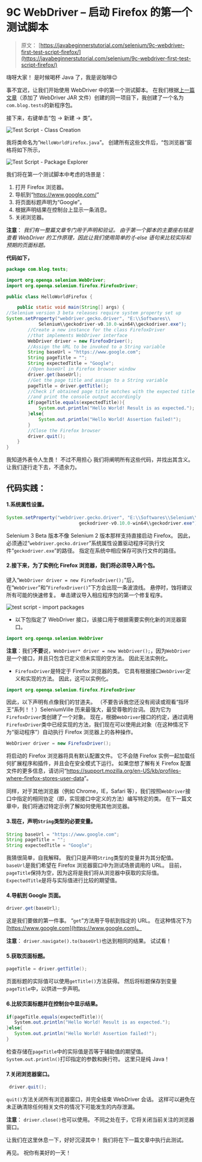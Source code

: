 # 9C WebDriver – 启动 Firefox 的第一个测试脚本

> 原文： [https://javabeginnerstutorial.com/selenium/9c-webdriver-first-test-script-firefox/](https://javabeginnerstutorial.com/selenium/9c-webdriver-first-test-script-firefox/)

嗨呀大家！ 是时候喝杯 Java 了，我是说咖啡😉

事不宜迟，让我们开始使用 WebDriver 中的第一个测试脚本。 在我们根据[上一篇文章](https://javabeginnerstutorial.com/selenium/9b-webdriver-eclipse-setup/)（添加了 WebDriver JAR 文件）创建的同一项目下，我创建了一个名为`com.blog.tests`的新程序包。

接下来，右键单击“包 -> 新建 -> 类”。

![Test Script - Class Creation](img/332fd01782c08929069b72cf2741b325.png)

我将类命名为“`HelloWorldFirefox.java`”。 创建所有这些文件后，“包浏览器”窗格将如下所示，

![Test Script - Package Explorer](img/f3d0489e504c26814e937a928d47e9ad.png)

我们将在第一个测试脚本中考虑的场景是：

1.  打开 Firefox 浏览器。
2.  导航到“<https://www.google.com/>”
3.  将页面标题声明为“Google”。
4.  根据声明结果在控制台上显示一条消息。
5.  关闭浏览器。

**注意**： *我们有一整篇文章专门用于声明和验证。 由于第一个脚本的主要座右铭是查看 WebDriver 的工作原理，因此让我们使用简单的 if-else 语句来比较实际和预期的页面标题。*

**代码如下，**

```java
package com.blog.tests;

import org.openqa.selenium.WebDriver;
import org.openqa.selenium.firefox.FirefoxDriver;

public class HelloWorldFirefox {

	public static void main(String[] args) {
//Selenium version 3 beta releases require system property set up
System.setProperty("webdriver.gecko.driver", "E:\\Softwares\\
			Selenium\\geckodriver-v0.10.0-win64\\geckodriver.exe");
		//Create a new instance for the class FirefoxDriver
		//that implements WebDriver interface
		WebDriver driver = new FirefoxDriver();
		//Assign the URL to be invoked to a String variable
		String baseUrl = "https://www.google.com";
		String pageTitle = "";
		String expectedTitle = "Google";
		//Open baseUrl in Firefox browser window
		driver.get(baseUrl);
		//Get the page title and assign to a String variable
		pageTitle = driver.getTitle();
		//Check if obtained page title matches with the expected title
		//and print the console output accordingly
		if(pageTitle.equals(expectedTitle)){
			System.out.println("Hello World! Result is as expected.");
		}else{
			System.out.println("Hello World! Assertion failed!");
		}
		//Close the Firefox browser
		driver.quit();
	}
}
```

我知道外表令人生畏！ 不过不用担心 我们将阐明所有这些代码，并找出其含义。 让我们逐行走下去，不遗余力。

## 代码实践：

#### 1.系统属性设置。

```java
System.setProperty("webdriver.gecko.driver", "E:\\Softwares\\Selenium\\
                           geckodriver-v0.10.0-win64\\geckodriver.exe");
```

Selenium 3 Beta 版本不像 Selenium 2 版本那样支持直接启动 Firefox。 因此，必须通过“`webdriver.gecko.driver`”系统属性设置驱动程序可执行文件“`geckodriver.exe`”的路径。 指定在系统中相应保存可执行文件的路径。

#### 2.接下来，为了实例化 Firefox 浏览器，我们将必须导入两个包。

键入“`WebDriver driver = new FirefoxDriver();`”后，在“`WebDriver`”和“`FirefoxDriver()`”下方会出现一条波浪线。 悬停时，蚀将建议所有可能的快速修复。 单击建议导入相应程序包的第一个修复程序。

![test script - import packages](img/2a99d6b6cbb982884a90b4dbcb9b30ff.png)

*   以下包指定了 WebDriver 接口，该接口用于根据需要实例化新的浏览器窗口。

```java
import org.openqa.selenium.WebDriver
```

**注意**：我们**不要**说，`WebDriver* driver = new WebDriver();`，因为`WebDriver`是一个接口，并且只包含已定义但未实现的空方法。 因此无法实例化。

*   `FirefoxDriver`是特定于 Firefox 浏览器的类。 它具有根据接口`WebDriver`定义和实现的方法。 因此，这可以实例化。

```java
import org.openqa.selenium.firefox.FirefoxDriver
```

因此，以下声明有点像我们的甘道夫。 （不要告诉我您还没有阅读或观看“指环王”系列！！）SeleniumVille 历来最强大，最受尊敬的台词。 因为它为`FirefoxDriver`类创建了一个对象。 现在，根据`WebDriver`接口的约定，通过调用`FirefoxDriver`类中已经实现的方法，我们现在可以使用此对象（在这种情况下为“驱动程序”）自动执行 Firefox 浏览器上的各种操作。

```java
WebDriver driver = new FirefoxDriver();
```

将启动的 Firefox 浏览器将具有默认配置文件。 它不会随 Firefox 实例一起加载任何扩展程序和插件，并且会在安全模式下运行。 如果您想了解有关 Firefox 配置文件的更多信息，请访问“<https://support.mozilla.org/en-US/kb/profiles-where-firefox-stores-user-data>”。

同样，对于其他浏览器（例如 Chrome，IE，Safari 等），我们按照`WebDriver`接口中指定的相同协定（即，实现接口中定义的方法）编写特定的类。 在下一篇文章中，我们将通过特定示例了解如何使用其他浏览器。

#### 3.现在，声明`String`类型的必要变量。

```java
String baseUrl = "https://www.google.com";
String pageTitle = "";
String expectedTitle = "Google";
```

我猜很简单，自我解释。 我们只是声明`String`类型的变量并为其分配值。 `baseUrl`是我们希望在 Firefox 浏览器窗口中为测试场景调用的 URL。 目前，`pageTitle`保持为空，因为这将是我们将从浏览器中获取的实际值。 `ExpectedTitle`是将与实际值进行比较的期望值。

#### 4.导航到 Google 页面。

```java
driver.get(baseUrl);
```

这是我们要做的第一件事。 “`get`”方法用于导航到指定的 URL。 在这种情况下为 [https://www.google.com](https://www.google.com)。

**注意**： `driver.navigate().to(baseUrl)`也达到相同的结果。 试试看！

#### 5.获取页面标题。

```java
pageTitle = driver.getTitle();
```

页面标题的实际值可以使用`getTitle()`方法获得。 然后将标题保存到变量`pageTitle`中，以供进一步声明。

#### 6.比较页面标题并在控制台中显示结果。

```java
if(pageTitle.equals(expectedTitle)){
   System.out.println("Hello World! Result is as expected.");
}else{
   System.out.println("Hello World! Assertion failed!");
}
```

检查存储在`pageTitle`中的实际值是否等于辅助值的期望值。 `System.out.println()`打印指定的参数和换行符。 这里只是纯 Java！

#### 7.关闭浏览器窗口。

```java
 driver.quit();
```

`quit()`方法关闭所有浏览器窗口，并完全结束 WebDriver 会话。 这样可以避免在未正确清除任何相关文件的情况下可能发生的内存泄漏。

**注意**： `driver.close()`也可以使用。 不同之处在于，它将关闭当前关注的浏览器窗口。

让我们在这里休息一下，好好沉浸其中！ 我们将在下一篇文章中执行此测试。

再见。 祝你有美好的一天！

